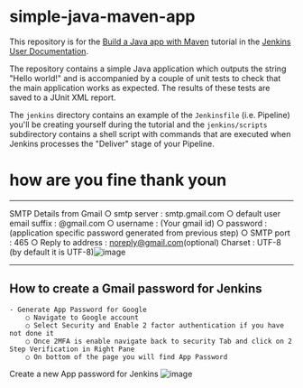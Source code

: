 # simple-java-maven-app

This repository is for the
[Build a Java app with Maven](https://jenkins.io/doc/tutorials/build-a-java-app-with-maven/)
tutorial in the [Jenkins User Documentation](https://jenkins.io/doc/).

The repository contains a simple Java application which outputs the string
"Hello world!" and is accompanied by a couple of unit tests to check that the
main application works as expected. The results of these tests are saved to a
JUnit XML report.

The `jenkins` directory contains an example of the `Jenkinsfile` (i.e. Pipeline)
you'll be creating yourself during the tutorial and the `jenkins/scripts` subdirectory
contains a shell script with commands that are executed when Jenkins processes
the "Deliver" stage of your Pipeline.
#  how are you fine thank youn
---- 


SMTP Details from Gmail
		○ smtp server : smtp.gmail.com
		○ default user email suffix : @gmail.com
		○ username : (Your gmail id)
		○ password : (application specific password generated from previous step)
		○ SMTP port : 465
		○ Reply to address : noreply@gmail.com(optional)
Charset : UTF-8 (by default it is UTF-8)![image](https://github.com/vcjain/simple-java-maven-app/assets/4056148/c8dfdbb4-baaf-450f-8e40-a170c71d5ba3)


-----

## How to create a Gmail password for Jenkins
	- Generate App Password for Google
		○ Navigate to Google account
		○ Select Security and Enable 2 factor authentication if you have not done it
		○ Once 2MFA is enable navigate back to security Tab and click on 2 Step Verification in Right Pane
		○ On bottom of the page you will find App Password
Create a new App password for Jenkins ![image](https://github.com/vcjain/simple-java-maven-app/assets/4056148/3c9fd9e9-92fd-41a0-9128-1743c2b72323)

